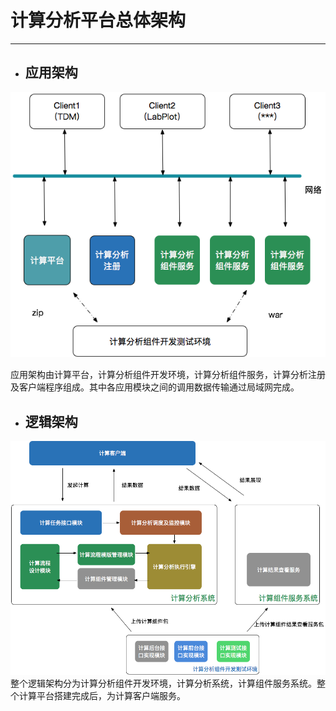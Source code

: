 # 计算分析平台总体架构

---

* ## 应用架构

![](/assets/应用架构.png)

应用架构由计算平台，计算分析组件开发环境，计算分析组件服务，计算分析注册及客户端程序组成。其中各应用模块之间的调用数据传输通过局域网完成。

* ## 逻辑架构

![](/assets/逻辑架构.png)整个逻辑架构分为计算分析组件开发环境，计算分析系统，计算组件服务系统。整个计算平台搭建完成后，为计算客户端服务。



